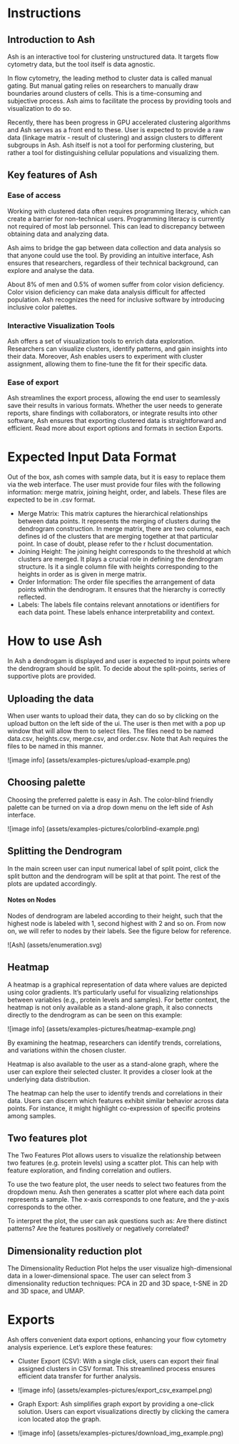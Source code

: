 # Instructions
## Introduction to Ash
Ash is an interactive tool for clustering unstructured data. It targets flow cytometry data, but the tool itself is data agnostic.

In flow cytometry, the leading method to cluster data is called manual gating. But manual gating relies on researchers to manually draw boundaries around clusters of cells. This is a time-consuming and subjective process.
Ash aims to facilitate the process by providing tools and visualization to do so.

Recently, there has been progress in GPU accelerated clustering algorithms and Ash serves as a front end to these.
User is expected to provide a raw data (linkage matrix - result of clustering) and assign clusters to different subgroups in Ash.
Ash itself is not a tool for performing clustering, but rather a tool for distinguishing cellular populations and visualizing them.  

## Key features of Ash
### Ease of access
Working with clustered data often requires programming literacy, which can create a barrier for non-technical users. 
Programming literacy is currently not required of most lab personnel. This can lead to discrepancy between obtaining data and analyzing data. 

Ash aims to bridge the gap between data collection and data analysis so that anyone could use the tool. By providing an intuitive interface, 
Ash ensures that researchers, regardless of their technical background, can explore and analyse the data.

About 8% of men and 0.5% of women suffer from color vision deficiency. Color vision deficiency can make data analysis difficult for affected
population. Ash recognizes the need for inclusive software by introducing inclusive color palettes.

### Interactive Visualization Tools
Ash offers a set of visualization tools to enrich data exploration.
Researchers can visualize clusters, identify patterns, and gain insights into their data. Moreover, Ash enables users to experiment
with cluster assignment, allowing them to fine-tune the fit for their specific data.


### Ease of export
Ash streamlines the export process, allowing the end user to seamlessly save their results in various formats. 
Whether the user needs to generate reports, share findings with collaborators, or integrate results into other software, 
Ash ensures that exporting clustered data is straightforward and efficient. Read more about export options and formats
in section Exports.


# Expected Input Data Format
Out of the box, ash comes with sample data, but it is easy to replace them via the web interface.
The user must provide four files with the following information: merge matrix, joining height, order, and labels. These files are expected to be in .csv format. 
- Merge Matrix: This matrix captures the hierarchical relationships between data points. It represents the merging of clusters during the dendrogram construction. In merge matrix, there are two columns, each defines id of the clusters that are merging together at that particular point. 
In case of doubt, please refer to the r hclust documentation. 
- Joining Height: The joining height corresponds to the threshold at which clusters are merged. It plays a crucial role in defining the dendrogram structure. Is it a single column file with heights corresponding to the heights in order as is given in merge matrix.
- Order Information: The order file specifies the arrangement of data points within the dendrogram. It ensures that the hierarchy is correctly reflected.
- Labels: The labels file contains relevant annotations or identifiers for each data point. These labels enhance interpretability and context.

# How to use Ash
In Ash a dendrogam is displayed and user is expected to input points where the dendrogram should be split.
To decide about the split-points, series of supportive plots are provided.

## Uploading the data
When user wants to upload their data, they can do so by clicking on the upload button on the left side of the ui. 
The user is then met with a pop up window that will allow them to select files. The files need to be named data.csv, heights.csv, merge.csv, and order.csv. Note that Ash requires the files to be named in this manner.

![image info] (assets/examples-pictures/upload-example.png)

## Choosing palette
Choosing the preferred palette is easy in Ash. The color-blind friendly palette can be turned on via a drop down menu on the left side of Ash interface.

![image info] (assets/examples-pictures/colorblind-example.png)

## Splitting the Dendrogram
In the main screen user can input numerical label of split point, click the split button and the dendrogram will be split at that point.
The rest of the plots are updated accordingly.

#### Notes on Nodes
Nodes of dendrogram are labeled according to their height, such that the highest node is labeled with 1, second highest with 2 and so on.
From now on, we will refer to nodes by their labels. See the figure below for reference.

![Ash] (assets/enumeration.svg)

## Heatmap
A heatmap is a graphical representation of data where values are depicted using color gradients. It’s particularly useful for visualizing relationships between variables (e.g., protein levels and samples).
For better context, the heatmap is not only available as a stand-alone graph, it also connects directly to the dendrogram as can be seen on 
this example:

![image info] (assets/examples-pictures/heatmap-example.png)

By examining the heatmap, researchers can identify trends, correlations, and variations within the chosen cluster.

Heatmap is also available to the user as a stand-alone graph, where the user can explore their selected cluster. It provides a closer look at the underlying data distribution.

The heatmap can help the user to identify trends and correlations in their data. Users can discern which features exhibit similar behavior across data points. For instance, it might highlight co-expression of specific proteins among samples.


## Two features plot
The Two Features Plot allows users to visualize the relationship between two features (e.g. protein levels) using a scatter plot. This can
help with feature exploration, and finding correlation and outliers.

To use the two feature plot, the user needs to select two features from the dropdown menu. Ash then generates a scatter plot where each data point represents a sample. The x-axis corresponds to one feature, and the y-axis corresponds to the other.

To interpret the plot, the user can ask questions such as: Are there distinct patterns? Are the features positively or negatively correlated?

## Dimensionality reduction plot
The Dimensionality Reduction Plot helps the user visualize high-dimensional data in a lower-dimensional space. The user can select from
3 dimensionality reduction techniques: PCA in 2D and 3D space, t-SNE in 2D and 3D space, and UMAP.

# Exports
Ash offers convenient data export options, enhancing your flow cytometry analysis experience. Let’s explore these features:
- Cluster Export (CSV):
With a single click, users can export their final assigned clusters in CSV format.
This streamlined process ensures efficient data transfer for further analysis.

- ![image info] (assets/examples-pictures/export_csv_exampel.png)
- Graph Export:
Ash simplifies graph export by providing a one-click solution.
Users can export visualizations directly by clicking the camera icon located atop the graph.

- ![image info] (assets/examples-pictures/download_img_example.png)

